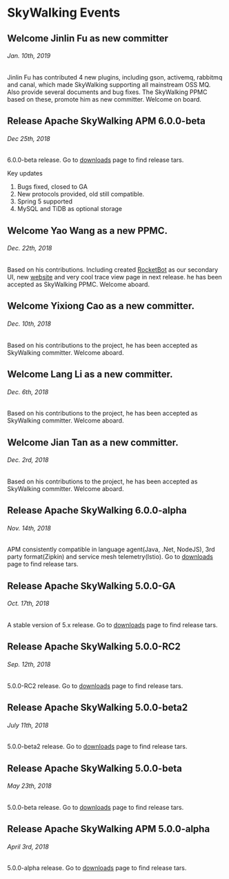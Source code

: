 # SkyWalking Events

## Welcome Jinlin Fu as new committer
###### Jan. 10th, 2019
Jinlin Fu has contributed 4 new plugins, including gson, activemq, rabbitmq and canal, which made SkyWalking supporting
all mainstream OSS MQ. Also provide several documents and bug fixes. The SkyWalking PPMC based on these,
promote him as new committer. Welcome on board.

## Release Apache SkyWalking APM 6.0.0-beta
###### Dec 25th, 2018
6.0.0-beta release. Go to [downloads](/downloads) page to find release tars.

Key updates
1. Bugs fixed, closed to GA
1. New protocols provided, old still compatible.
1. Spring 5 supported
1. MySQL and TiDB as optional storage


## Welcome Yao Wang as a new PPMC.
###### Dec. 22th, 2018
Based on his contributions. Including created [RocketBot](https://github.com/TinyAllen/rocketbot) as our secondary UI, new [website](http://skywalking.apache.org/) and very cool trace view page in next release. he has been accepted as SkyWalking PPMC. Welcome aboard.

## Welcome Yixiong Cao as a new committer.
###### Dec. 10th, 2018
Based on his contributions to the project, he has been accepted as SkyWalking committer. Welcome aboard.

## Welcome Lang Li as a new committer.
###### Dec. 6th, 2018
Based on his contributions to the project, he has been accepted as SkyWalking committer. Welcome aboard.


## Welcome Jian Tan as a new committer.
###### Dec. 2rd, 2018
Based on his contributions to the project, he has been accepted as SkyWalking committer. Welcome aboard.


## Release Apache SkyWalking 6.0.0-alpha
###### Nov. 14th, 2018
APM consistently compatible in language agent(Java, .Net, NodeJS), 3rd party format(Zipkin) and service mesh telemetry(Istio).
Go to [downloads](/downloads) page to find release tars.


## Release Apache SkyWalking 5.0.0-GA
###### Oct. 17th, 2018
A stable version of 5.x release. Go to [downloads](/downloads) page to find release tars.


## Release Apache SkyWalking 5.0.0-RC2
###### Sep. 12th, 2018
5.0.0-RC2 release. Go to [downloads](/downloads) page to find release tars.

## Release Apache SkyWalking 5.0.0-beta2
###### July 11th, 2018
5.0.0-beta2 release. Go to [downloads](/downloads) page to find release tars.

## Release Apache SkyWalking 5.0.0-beta
###### May 23th, 2018
5.0.0-beta release. Go to [downloads](/downloads) page to find release tars.

## Release Apache SkyWalking APM 5.0.0-alpha
###### April 3rd, 2018
5.0.0-alpha release. Go to [downloads](/downloads) page to find release tars.
